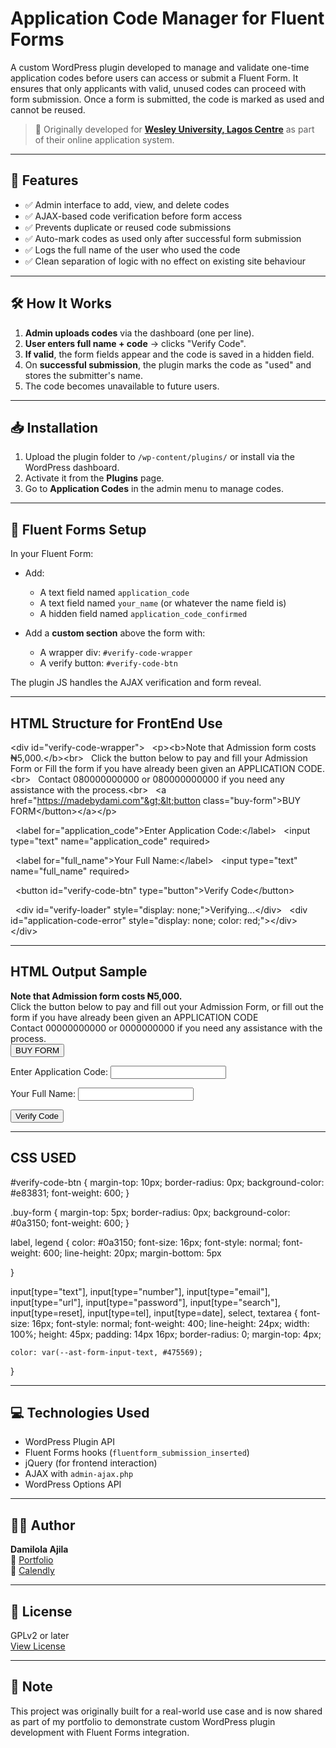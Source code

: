 # Application Code Manager for Fluent Forms

A custom WordPress plugin developed to manage and validate one-time application codes before users can access or submit a Fluent Form. It ensures that only applicants with valid, unused codes can proceed with form submission. Once a form is submitted, the code is marked as used and cannot be reused.

> 🏫 Originally developed for **[Wesley University, Lagos Centre](https://wesleyuniversitylagoscentre.com/)** as part of their online application system.

---

## 🔧 Features

- ✅ Admin interface to add, view, and delete codes
- ✅ AJAX-based code verification before form access
- ✅ Prevents duplicate or reused code submissions
- ✅ Auto-mark codes as used only after successful form submission
- ✅ Logs the full name of the user who used the code
- ✅ Clean separation of logic with no effect on existing site behaviour

---

## 🛠️ How It Works

1. **Admin uploads codes** via the dashboard (one per line).
2. **User enters full name + code** → clicks "Verify Code".
3. **If valid**, the form fields appear and the code is saved in a hidden field.
4. On **successful submission**, the plugin marks the code as "used" and stores the submitter's name.
5. The code becomes unavailable to future users.

---

## 📥 Installation

1. Upload the plugin folder to `/wp-content/plugins/` or install via the WordPress dashboard.
2. Activate it from the **Plugins** page.
3. Go to **Application Codes** in the admin menu to manage codes.

---

## 🧪 Fluent Forms Setup

In your Fluent Form:

- Add:
  - A text field named `application_code`
  - A text field named `your_name` (or whatever the name field is)
  - A hidden field named `application_code_confirmed`

- Add a **custom section** above the form with:
  - A wrapper div: `#verify-code-wrapper`
  - A verify button: `#verify-code-btn`

The plugin JS handles the AJAX verification and form reveal.

---

## HTML Structure for FrontEnd Use

&lt;div id="verify-code-wrapper"&gt;
  &lt;p&gt;&lt;b&gt;Note that Admission form costs ₦5,000.&lt;/b&gt;&lt;br&gt;
  Click the button below to pay and fill your Admission Form or Fill the form if you have already been given an APPLICATION CODE.&lt;br&gt;
  Contact 080000000000 or 080000000000 if you need any assistance with the process.&lt;br&gt;
  &lt;a href="https://madebydami.com"&gt;&lt;button class="buy-form"&gt;BUY FORM&lt;/button&gt;&lt;/a&gt;&lt;/p&gt;

  &lt;label for="application_code"&gt;Enter Application Code:&lt;/label&gt;
  &lt;input type="text" name="application_code" required&gt;

  &lt;label for="full_name"&gt;Your Full Name:&lt;/label&gt;
  &lt;input type="text" name="full_name" required&gt;

  &lt;button id="verify-code-btn" type="button"&gt;Verify Code&lt;/button&gt;

  &lt;div id="verify-loader" style="display: none;"&gt;Verifying...&lt;/div&gt;
  &lt;div id="application-code-error" style="display: none; color: red;"&gt;&lt;/div&gt;
&lt;/div&gt;


---
## HTML Output Sample

<div id="verify-code-wrapper">
  <p><b>Note that Admission form costs ₦5,000.</b><br>
  Click the button below to pay and fill out your Admission Form, or fill out the form if you have already been given an APPLICATION CODE <br>
  Contact 00000000000 or 0000000000 if you need any assistance with the process.<br>
  <a href="https://madebydami.com"><button class="buy-form">BUY FORM</button></a></p>

  <label for="application_code">Enter Application Code:</label>
  <input type="text" name="application_code" required>

  <label for="full_name">Your Full Name:</label>
  <input type="text" name="full_name" required>

  <button id="verify-code-btn" type="button">Verify Code</button>

  <div id="verify-loader" style="display: none;">Verifying...</div>
  <div id="application-code-error" style="display: none; color: red;"></div>
</div>

---

## CSS USED

#verify-code-btn {
    margin-top: 10px;
    border-radius: 0px;
    background-color: #e83831;
    font-weight: 600;
}

.buy-form {
    margin-top: 5px;
    border-radius: 0px;
    background-color: #0a3150;
    font-weight: 600;
}

label, legend {
    color: #0a3150;
    font-size: 16px;
    font-style: normal;
    font-weight: 600;
    line-height: 20px;
    margin-bottom: 5px 
    
}

input[type="text"], input[type="number"], input[type="email"], input[type="url"], input[type="password"], input[type="search"], input[type=reset], input[type=tel], input[type=date], select, textarea {
    font-size: 16px;
    font-style: normal;
    font-weight: 400;
    line-height: 24px;
    width: 100%;
    height: 45px;
    padding: 14px 16px;
    border-radius: 0;
    margin-top: 4px;
    
    color: var(--ast-form-input-text, #475569);
}


---

## 💻 Technologies Used

- WordPress Plugin API
- Fluent Forms hooks (`fluentform_submission_inserted`)
- jQuery (for frontend interaction)
- AJAX with `admin-ajax.php`
- WordPress Options API

---

## 🧑‍💻 Author

**Damilola Ajila**  
🔗 [Portfolio](https://madebydami.com)  
🔗 [Calendly](https://calendly.com/hajidamilola91/30min)

---

## 📄 License

GPLv2 or later  
[View License](https://www.gnu.org/licenses/gpl-2.0.html)

---

## 📌 Note

This project was originally built for a real-world use case and is now shared as part of my portfolio to demonstrate custom WordPress plugin development with Fluent Forms integration.

